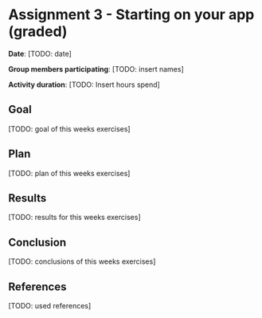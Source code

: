# Assignment 3 - Starting on your app (graded)

**Date**: [TODO: date]

**Group members participating**: [TODO: insert names]

**Activity duration**: [TODO: Insert hours spend]

## Goal
[TODO: goal of this weeks exercises]

## Plan
[TODO: plan of this weeks exercises]

## Results
[TODO: results for this weeks exercises]

## Conclusion
[TODO: conclusions of this weeks exercises]

## References
[TODO: used references]
